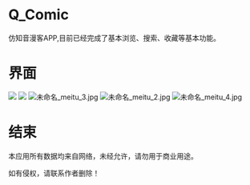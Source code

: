 # Q_Comic
仿知音漫客APP,目前已经完成了基本浏览、搜索、收藏等基本功能。
# 界面
![](https://upload-images.jianshu.io/upload_images/5643593-a620c6dbd0d17e19.jpg?imageMogr2/auto-orient/strip%7CimageView2/2/w/1240)
![](https://upload-images.jianshu.io/upload_images/5643593-ee22c0ae87bb2cb8.jpg?imageMogr2/auto-orient/strip%7CimageView2/2/w/1240)
![未命名_meitu_3.jpg](https://upload-images.jianshu.io/upload_images/5643593-87c20c581fbedec2.jpg?imageMogr2/auto-orient/strip%7CimageView2/2/w/1240)
![未命名_meitu_2.jpg](https://upload-images.jianshu.io/upload_images/5643593-bbcc694a63c720ea.jpg?imageMogr2/auto-orient/strip%7CimageView2/2/w/1240)
![未命名_meitu_4.jpg](https://upload-images.jianshu.io/upload_images/5643593-7772dce8fdaf87ef.jpg?imageMogr2/auto-orient/strip%7CimageView2/2/w/1240)
# 结束
本应用所有数据均来自网络，未经允许，请勿用于商业用途。

如有侵权，请联系作者删除！
